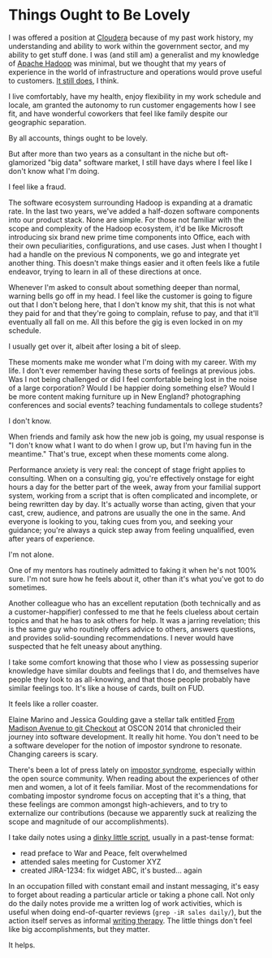 <!-- title: Things Ought to Be Lovely -->
<!-- categories: essays -->
<!-- tags: impostor syndrome,cloudera -->
<!-- published: 2014-11-05T13:31:00-05:00 -->
<!-- updated: 2014-11-05T13:31:00-05:00 -->
<!-- summary: By all accounts, things ought to be lovely. But after more than two years as a consultant in the niche but oft-glamorized 'big data' software market, I still have days where I feel like I don't know what I'm doing. I feel like a fraud. -->

# Things Ought to Be Lovely

I was offered a position at [Cloudera](http://www.cloudera.com/) because of my past work history, my understanding and ability to work within the government sector, and my ability to get stuff done. I was (and still am) a generalist and my knowledge of [Apache Hadoop](hadoop.apache.org) was minimal, but we thought that my years of experience in the world of infrastructure and operations would prove useful to customers. [It still does](http://moundalexis.com/tm/2013/12/15/cloudera-twelve-months-in/index.html), I think.

I live comfortably, have my health, enjoy flexibility in my work schedule and locale, am granted the autonomy to run customer engagements how I see fit, and have wonderful coworkers that feel like family despite our geographic separation.

By all accounts, things ought to be lovely.

But after more than two years as a consultant in the niche but oft-glamorized "big data" software market, I still have days where I feel like I don't know what I'm doing.

I feel like a fraud.

The software ecosystem surrounding Hadoop is expanding at a dramatic rate. In the last two years, we've added a half-dozen software components into our product stack. None are simple. For those not familiar with the scope and complexity of the Hadoop ecosystem, it'd be like Microsoft introducing six brand new prime time components into Office, each with their own peculiarities, configurations, and use cases. Just when I thought I had a handle on the previous N components, we go and integrate yet another thing. This doesn't make things easier and it often feels like a futile endeavor, trying to learn in all of these directions at once.

Whenever I'm asked to consult about something deeper than normal, warning bells go off in my head. I feel like the customer is going to figure out that I don't belong here, that I don't know my shit, that this is not what they paid for and that they're going to complain, refuse to pay, and that it'll eventually all fall on me. All this before the gig is even locked in on my schedule.

I usually get over it, albeit after losing a bit of sleep.

These moments make me wonder what I'm doing with my career. With my life. I don't ever remember having these sorts of feelings at previous jobs. Was I not being challenged or did I feel comfortable being lost in the noise of a large corporation? Would I be happier doing something else? Would I be more content making furniture up in New England? photographing conferences and social events? teaching fundamentals to college students?

I don't know.

When friends and family ask how the new job is going, my usual response is "I don't know what I want to do when I grow up, but I'm having fun in the meantime." That's true, except when these moments come along.

Performance anxiety is very real: the concept of stage fright applies to consulting. When on a consulting gig, you're effectively onstage for eight hours a day for the better part of the week, away from your familial support system, working from a script that is often complicated and incomplete, or being rewritten day by day. It's actually worse than acting, given that your cast, crew, audience, and patrons are usually the one in the same. And everyone is looking to you, taking cues from you, and seeking your guidance; you're always a quick step away from feeling unqualified, even after years of experience.

I'm not alone.

One of my mentors has routinely admitted to faking it when he's not 100% sure. I'm not sure how he feels about it, other than it's what you've got to do sometimes.

Another colleague who has an excellent reputation (both technically and as a customer-happifier) confessed to me that he feels clueless about certain topics and that he has to ask others for help. It was a jarring revelation; this is the same guy who routinely offers advice to others, answers questions, and provides solid-sounding recommendations. I never would have suspected that he felt uneasy about anything.

I take some comfort knowing that those who I view as possessing superior knowledge have similar doubts and feelings that I do, and themselves have people they look to as all-knowing, and that those people probably have similar feelings too. It's like a house of cards, built on FUD.

It feels like a roller coaster.

Elaine Marino and Jessica Goulding gave a stellar talk entitled [From Madison Avenue to git Checkout](http://www.oscon.com/oscon2014/public/schedule/detail/34860) at OSCON 2014 that chronicled their journey into software development. It really hit home. You don't need to be a software developer for the notion of impostor syndrone to resonate. Changing careers is scary.

There's been a lot of press lately on [impostor syndrome](http://www.forbes.com/sites/margiewarrell/2014/04/03/impostor-syndrome/), especially within the open source community. When reading about the experiences of other men and women, a lot of it feels familiar. Most of the recommendations for combating impostor syndrome focus on accepting that it's a thing, that these feelings are common amongst high-achievers, and to try to externalize our contributions (because we apparently suck at realizing the scope and magnitude of our accomplishments).

I take daily notes using a [dinky little script](https://github.com/technmsg/daily-log), usually in a past-tense format:

* read preface to War and Peace, felt overwhelmed
* attended sales meeting for Customer XYZ
* created JIRA-1234: fix widget ABC, it's busted... again

In an occupation filled with constant email and instant messaging, it's easy to forget about reading a particular article or taking a phone call. Not only do the daily notes provide me a written log of work activities, which is useful when doing end-of-quarter reviews (`grep -iR sales daily/`), but the action itself serves as informal [writing therapy](http://en.wikipedia.org/wiki/Writing_therapy). The little things don't feel like big accomplishments, but they matter.

It helps.